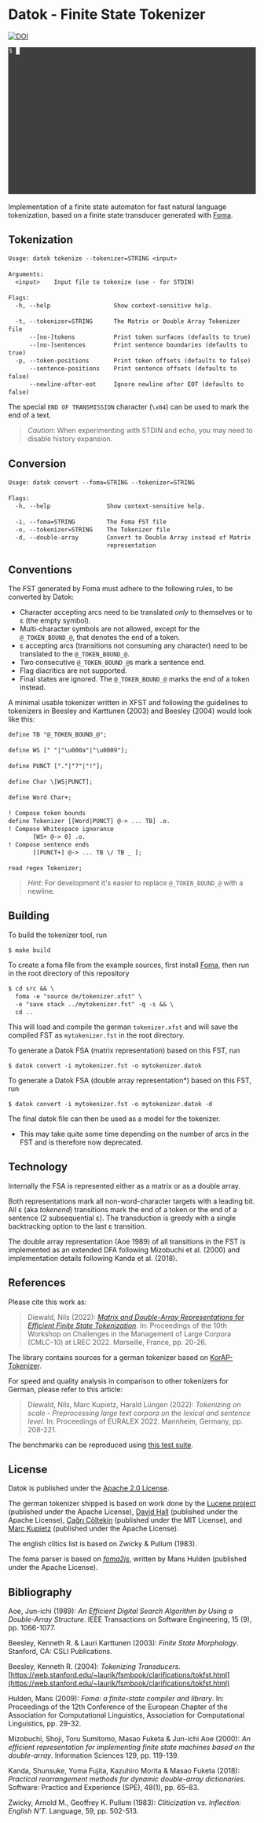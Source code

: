 # Datok - Finite State Tokenizer

[![DOI](https://zenodo.org/badge/416456182.svg)](https://zenodo.org/badge/latestdoi/416456182)

![Introduction to Datok](https://raw.githubusercontent.com/KorAP/Datok/master/misc/introducing-datok.gif)

Implementation of a finite state automaton for
fast natural language tokenization, based on a finite state
transducer generated with [Foma](https://fomafst.github.io/).

## Tokenization

```
Usage: datok tokenize --tokenizer=STRING <input>

Arguments:
  <input>    Input file to tokenize (use - for STDIN)

Flags:
  -h, --help                  Show context-sensitive help.

  -t, --tokenizer=STRING      The Matrix or Double Array Tokenizer file
      --[no-]tokens           Print token surfaces (defaults to true)
      --[no-]sentences        Print sentence boundaries (defaults to true)
  -p, --token-positions       Print token offsets (defaults to false)
      --sentence-positions    Print sentence offsets (defaults to false)
      --newline-after-eot     Ignore newline after EOT (defaults to false)
```

The special `END OF TRANSMISSION` character (`\x04`) can be used to mark the end of a text.

> *Caution*: When experimenting with STDIN and echo,
> you may need to disable history expansion.


## Conversion

```
Usage: datok convert --foma=STRING --tokenizer=STRING

Flags:
  -h, --help                Show context-sensitive help.

  -i, --foma=STRING         The Foma FST file
  -o, --tokenizer=STRING    The Tokenizer file
  -d, --double-array        Convert to Double Array instead of Matrix
                            representation
```

## Conventions

The FST generated by Foma must adhere to the following rules,
to be converted by Datok:

- Character accepting arcs need to be translated
  *only* to themselves or to ε (the empty symbol).
- Multi-character symbols are not allowed,
  except for the `@_TOKEN_BOUND_@`,
  that denotes the end of a token.
- ε accepting arcs (transitions not consuming
  any character) need to be translated to
  the `@_TOKEN_BOUND_@`.
- Two consecutive `@_TOKEN_BOUND_@`s mark a sentence end.
- Flag diacritics are not supported.
- Final states are ignored. The `@_TOKEN_BOUND_@` marks
  the end of a token instead.

A minimal usable tokenizer written in XFST and following
the guidelines to tokenizers in Beesley and Karttunen (2003)
and Beesley (2004) would look like this:

```xfst
define TB "@_TOKEN_BOUND_@";

define WS [" "|"\u000a"|"\u0009"];

define PUNCT ["."|"?"|"!"];

define Char \[WS|PUNCT];

define Word Char+;

! Compose token bounds
define Tokenizer [[Word|PUNCT] @-> ... TB] .o.
! Compose Whitespace ignorance
       [WS+ @-> 0] .o.
! Compose sentence ends
       [[PUNCT+] @-> ... TB \/ TB _ ];

read regex Tokenizer;
```

> *Hint*: For development it's easier to replace `@_TOKEN_BOUND_@`
with a newline.

## Building

To build the tokenizer tool, run

```shell
$ make build
```

To create a foma file from the example sources, first install
[Foma](https://fomafst.github.io/), then run in
the root directory of this repository

```shell
$ cd src && \
  foma -e "source de/tokenizer.xfst" \
  -e "save stack ../mytokenizer.fst" -q -s && \
  cd ..
```

This will load and compile the german `tokenizer.xfst`
and will save the compiled FST as `mytokenizer.fst`
in the root directory.

To generate a Datok FSA (matrix representation) based on
this FST, run

```shell
$ datok convert -i mytokenizer.fst -o mytokenizer.datok
```

To generate a Datok FSA (double array representation*) based
on this FST, run

```shell
$ datok convert -i mytokenizer.fst -o mytokenizer.datok -d
```

The final datok file can then be used as a model for the tokenizer.

* This may take quite some time depending on the number
of arcs in the FST and is therefore now deprecated.


## Technology

Internally the FSA is represented
either as a matrix or as a double array.

Both representations mark all non-word-character targets with a
leading bit. All ε (aka *tokenend*) transitions mark the end of a
token or the end of a sentence (2 subsequential ε).
The transduction is greedy with a single backtracking
option to the last ε transition.

The double array representation (Aoe 1989) of all transitions
in the FST is implemented as an extended DFA following Mizobuchi
et al. (2000) and implementation details following Kanda et al. (2018).


## References

Please cite this work as:

> Diewald, Nils (2022): [*Matrix and Double-Array Representations
> for Efficient Finite State Tokenization*](http://www.lrec-conf.org/proceedings/lrec2022/workshops/CMLC10/pdf/2022.cmlc10-1.4.pdf).
> In: Proceedings of the
> 10th Workshop on Challenges in the Management of Large Corpora
> (CMLC-10) at LREC 2022. Marseille, France, pp. 20-26.

The library contains sources for a german tokenizer
based on [KorAP-Tokenizer](https://github.com/KorAP/KorAP-Tokenizer).

For speed and quality analysis in comparison to other tokenizers for German,
please refer to this article:

> Diewald, Nils, Marc Kupietz, Harald Lüngen (2022): *Tokenizing on scale -
> Preprocessing large text corpora on the lexical and sentence level*.
> In: Proceedings of EURALEX 2022. Mannheim, Germany, pp. 208-221.

The benchmarks can be reproduced using
[this test suite](https://github.com/KorAP/Tokenizer-Evaluation).


## License

Datok is published under the [Apache 2.0 License](LICENSE).

The german tokenizer shipped is based on work done by the
[Lucene project](https://github.com/apache/lucene-solr)
(published under the Apache License),
[David Hall](https://github.com/dlwh/epic)
(published under the Apache License),
[Çağrı Çöltekin](https://github.com/coltekin/TRmorph/)
(published under the MIT License),
and [Marc Kupietz](https://github.com/KorAP/KorAP-Tokenizer)
(published under the Apache License).

The english clitics list is based on Zwicky & Pullum (1983).

The foma parser is based on
[*foma2js*](https://github.com/mhulden/foma),
written by Mans Hulden (published under the Apache License).


## Bibliography

Aoe, Jun-ichi (1989): *An Efficient Digital Search Algorithm by Using a Double-Array Structure*.
IEEE Transactions on Software Engineering, 15 (9), pp. 1066-1077.

Beesley, Kenneth R. & Lauri Karttunen (2003): *Finite State Morphology*. Stanford, CA: CSLI Publications.

Beesley, Kenneth R. (2004): *Tokenizing Transducers*.
[https://web.stanford.edu/~laurik/fsmbook/clarifications/tokfst.html](https://web.stanford.edu/~laurik/fsmbook/clarifications/tokfst.html)

Hulden, Mans (2009): *Foma: a finite-state compiler and library*. In: Proceedings of the
12th Conference of the European Chapter of the Association for Computational Linguistics,
Association for Computational Linguistics, pp. 29-32.

Mizobuchi, Shoji, Toru Sumitomo, Masao Fuketa & Jun-ichi Aoe (2000):
*An efficient representation for implementing finite state machines based on the double-array*.
Information Sciences 129, pp. 119-139.

Kanda, Shunsuke, Yuma Fujita, Kazuhiro Morita & Masao Fuketa (2018):
*Practical rearrangement methods for dynamic double-array dictionaries*.
Software: Practice and Experience (SPE), 48(1), pp. 65–83.

Zwicky, Arnold M., Geoffrey K. Pullum (1983):
*Cliticization vs. Inflection: English N’T*.
Language, 59, pp. 502-513.
